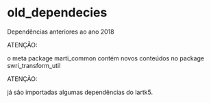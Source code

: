 # old_dependecies
Dependências anteriores ao ano  2018


ATENÇÃO:

o meta package marti_common contém novos conteúdos no package swri_transform_util

ATENÇÃO:

já são importadas algumas dependências do lartk5.
